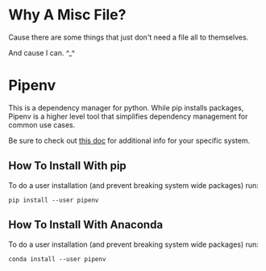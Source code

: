 # Why A Misc File?

Cause there are some things that just don't need a file all to themselves.

And cause I can. ^_^

# Pipenv

This is a dependency manager for python. While pip installs packages, Pipenv is a higher level tool that simplifies dependency management for common use cases.

Be sure to check out [this doc](https://docs.python-guide.org/dev/virtualenvs/#installing-pipenv) for additional info for your specific system.

## How To Install With pip

To do a user installation (and prevent breaking system wide packages) run:

`pip install --user pipenv`

## How To Install With Anaconda

To do a user installation (and prevent breaking system wide packages) run:

`conda install --user pipenv`
